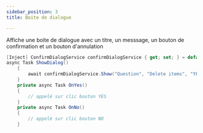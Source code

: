 ```yaml
---
sidebar_position: 3
title: Boite de dialogue

---
```

Affiche une boite de dialogue avec un titre, un messsage, un bouton de confirmation et un bouton d'annulation

```csharp
[Inject] ConfirmDialogService confirmDialogService { get; set; } = default!;
async Task ShowDialog()
	{
		await confirmDialogService.Show("Question", "Delete items", "YES", "NO", OnYes, OnNo);
	}
	private async Task OnYes()
	{
		// appelé sur clic bouton YES
	}
	private async Task OnNo()
	{
		// appelé sur clic bouton NO
	}
```

